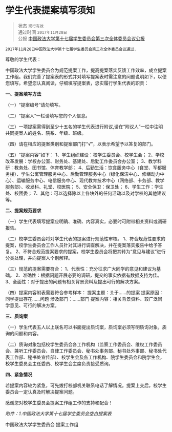 # 学生代表提案填写须知

> 状态 `现行有效` <br>
通过时间 `2017年11月28日` <br>
公报 [中国政法大学第十七届学生委员会第三次全体委员会议公报](https://mp.weixin.qq.com/s/HEcptRCjRFO0eNh1cXt2LQ)

```text
2017年11月28日中国政法大学第十七届学生委员会第三次全体委员会议通过.
```


尊敬的学生代表：

中国政法大学学生委员会为规范提案工作，提高提案落实反馈工作效率，成立提案工作组。我们完善了提案表的形式并对填写提案表时需注意的问题说明如下，以便您填写。希望您认真阅读，仔细填写提案表，忠实履行学生代表的职责：

**一、提案填写方法**

（一）“提案编号”请勿填写。

（二）“提案人”一栏请填写您的个人信息。

（三）一项提案需得到至少十五名的学生代表进行附议,请在“附议人”一栏中注明共同提案人的姓名、院系、年级、班级。

（四）请在相应的提案类别和提案部门打“√”，以表示希望予以答复的部门。

（五）“提案内容”如下： 1、学生组织建设：校学生委员会、校学生会； 2、学校改革发展：学校办公室、财务处、基建处、后勤工作委员会办公室； 3、教学科研：教务处、图书馆、体育教学部； 4、后勤生活：饮食服务中心（食堂、军都服务楼）、学生公寓管理服务中心、后勤管理服务中心（绿化保洁中心、修缮动力中心）、运输服务中心、电信服务中心、现代教育技术中心（网络部、卡务部、教学服务部）、收发科、礼堂、校医院； 5、安全保卫：保卫处； 6、学生工作：学生处、校团委； 7、其他：可以选择除以上各块外的任何活动以及对学校的其他建议等。

**二、提案规范要求**

（一）学生代表填写提案应明确、准确、内容真实，必要时可附带相关资料或调研报告。

（二）校学生委员会将对学生代表的提案进行规范性审核。 1、符合规范性要求的提案，校学生委员会工作人员针对其进行调查解决，并在提案落实报告中给予答复。 2、不符合规范提案要求的提案，校学生委员会将把其转为“意见与建议”进行分类处理，并向提案人个别解释。

（三）规范的提案需要符合： 1、代表性：充分征求广大同学的意见和建议为基础。 2、准确性：根据问题开展必要的调研，提交的事实依据有数据支持为佳。 3、全面性：对于提出的问题有相关背景资料及提出可行的解决方案。

（四）提案内容附表需要符合参考样本： 提案主题：关于……的提案 提案原因：同学提出存在……问题 涉及部门：……部门 提案内容：相关背景资料、较广泛同学意见、可行的解决方案。

**三、质询案**

（一）学生代表五人以上联名可以书面提出质询案，质询案必须写明质询对象，质询的问题和内容。

（二）质询对象包括校学生委员会各工作机构（监察工作委员会、维权工作委员会、兼听工作委员会、自律工作委员会、秘书处事务部、秘书处外事部、秘书处代表工作部、秘书处宣传部）、校学生会及各工作机构、院学生委员会和院学生会，校学生委员会主任委员、校学生会主席负责接受质询。

**四、紧急情况**

若提案内容较为紧急，可先拨打校部机关联系电话了解情况。提案上交后，校学生委员会一定认真及时解决提案问题。

感谢您对校学生委员会提案工作组工作的支持和配合！

_附件：1.中国政法大学第十七届学生委员会空白提案表_

中国政法大学学生委员会 提案工作组

